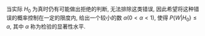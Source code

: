 当实际 $H_0$ 为真时仍有可能做出拒绝的判断, 无法排除这类错误, 因此希望将这种错误的概率控制在一定的限度内, 给出一个较小的数 $\alpha(0<\alpha<1)$, 使得 $P\{W|H_0\}\le\alpha$, 其中 $\alpha$ 称为检验的显著性水平. 